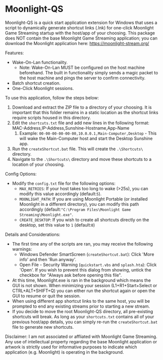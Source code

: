 # Moonlight-QS
Moonlight-QS is a quick start application extension for Windows that uses a script to dynamically generate shortcut links (.lnk) for one-click Moonlight Game Streaming startup with the host/app of your choosing. This package does NOT contain the base Moonlight Game Streaming application; you can download the Moonlight application here: https://moonlight-stream.org/

Features:
* Wake-On-Lan functionality.
  * Note: Wake-On-Lan MUST be configured on the host machine beforehand. The built in functionality simply sends a magic packet to the host machine and pings the server to confirm connectivity.
* Batch shortcut creation.
* One-Click Moonlight sessions.

To use this application, follow the steps below:

1. Download and extract the ZIP file to a directory of your choosing. It is important that this folder remains in a static location as the shortcut links require scripts housed in this directory.
2. Edit the `shortcuts.txt` file and add new lines in the following format: MAC-Address,IP-Address,Sunshine-Hostname,App-Name
   1. Example: `00-00-00-00-00-00,10.0.0.1,Main-Computer,Desktop` - This will wake the Main-Computer host and start the Desktop Sunshine app.
3. Run the `createShortcut.bat` file. This will create the `.\Shortcuts\` directory.
4. Navigate to the `.\Shortcuts\` directory and move these shortcuts to a location of your choosing.

Config Options:
* Modify the `config.txt` file for the following options:
  * `MAX_RETRIES`: If your host takes too long to wake (>25s), you can modify this value accordingly (default:`5`).
  * `MOONLIGHT_PATH`: If you are using Moonlight Portable (or installed Moonlight in a different directory), you can modify this path accordingly (default:`"C:\Program Files\Moonlight Game Streaming\Moonlight.exe"`.
  * `CREATE_DESKTOP`: If you wish to create all shortcuts directly on the desktop, set this value to `1` (default:`0`)

Details and Considerations:
* The first time any of the scripts are ran, you may receive the following warnings:
  * Windows Defender SmartScreen (`createShortcut.bat`): Click 'More info' and then 'Run anyway'.
  * Open File - Security Warning (`quickstart.vbs` and `splash.hta`): Click 'Open'. If you wish to prevent this dialog from showing, untick the checkbox for "Always ask before opening this file".
* At this time, Moonlight.exe is ran in the background which means the GUI is not shown. When minimizing your session (L1+R1+Start+Select or CTRL+ALT+SHIFT+Q) you can either run the shortcut again or open the GUI to resume or quit the session.
* When using different app shortcut links to the same host, you will be prompted to end any existing streams prior to starting a new stream.
* If you decide to move the root Moonlight-QS directory, all pre-existing shortcuts will break. As long as your `shortcuts.txt` contains all of your previous host/app details, you can simply re-run the `createShortcut.bat` file to generate new shortcuts.

Disclaimer: I am not associated or affliated with Moonlight Game Streaming. Any use of intellectual property regarding the base Moonlight application or artwork is strictly used for informative purposes to indicate which application (e.g. Moonlight) is operating in the background.
